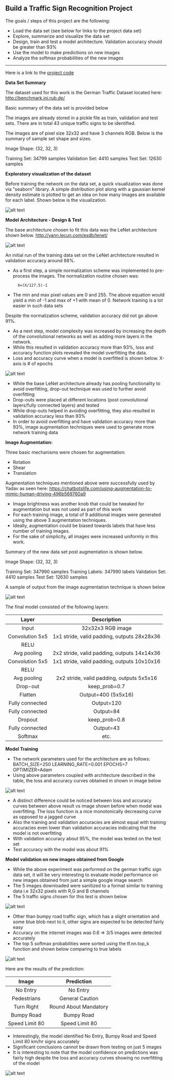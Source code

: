 Build a Traffic Sign Recognition Project
---

The goals / steps of this project are the following:
* Load the data set (see below for links to the project data set)
* Explore, summarize and visualize the data set
* Design, train and test a model architecture. Validation accuracy should be greater than 93%
* Use the model to make predictions on new images
* Analyze the softmax probabilities of the new images



[//]: # (Image References)

[image1]: ./examples/TrainDataVisualization.png "Visualization"
[image2]: ./examples/lenet.png "LeNet Architecture"
[image3]: ./examples/TrainVal_LossAccuracy.PNG "Training & Validation Loss/Accuracy"
[image4]: ./examples/Augmentation.PNG "Augmentation Output"
[image5]: ./examples/TrainVal_LossAccuracy2.png "Training & Validation Loss/Accuracy Final"
[image6]: ./examples/InternetImages.PNG "Traffic Signs from Google Image Search"
[image7]: ./examples/SoftmaxPlot.PNG "SoftmaxPlot"
[image8]: ./examples/Probabilities_Labels.PNG "Probabilities"

---

Here is a link to the [project code](https://github.com/mulshankar/TrafficSignClassifier_Sankar/blob/master/TrafficSignClassifier_Sankar.ipynb)

**Data Set Summary**

The dataset used for this work is the German Traffic Dataset located here: http://benchmark.ini.rub.de/

Basic summary of the data set is provided below

The images are already stored in a pickle file as train, validation and test sets. There are in total 43 unique traffic signs to be identified.

The images are of pixel size 32x32 and have 3 channels RGB. Below is the summary of sample set shape and sizes. 

Image Shape: (32, 32, 3)

Training Set:   34799 samples
Validation Set: 4410 samples
Test Set:       12630 samples

**Exploratory visualization of the dataset**

Before training the network on the data set, a quick visualization was done via "seaborn" library. A simple distribution plot along with a gaussian kernel density estimate is plotted to get an idea on how many images are available for each label. Shown below is the visualization. 

![alt text][image1]

**Model Architecture - Design & Test**

The base architecture chosen to fit this data was the LeNet architecture shown below. http://yann.lecun.com/exdb/lenet/

![alt text][image2]

An initial run of the training data set on the LeNet architecture resulted in validation accuracy around 88%. 

- As a first step, a simple normalization scheme was implemented to pre-process the images. The normalization routine chosen was:

		X=(X/127.5)-1

- The min and max pixel values are 0 and 255. The above equation would yield a min of -1 and max of +1 with mean of 0. Network training is a lot easier in such data sets

Despite the normalization scheme, validation accuracy did not go above 91%. 

- As a next step, model complexity was increased by increasing the depth of the convolutional networks as well as adding more layers in the network. 
- While this resulted in validation accuracy more than 93%, loss and accuracy function plots revealed the model overfitting the data.
- Loss and accuracy curve when a model is overfitted is shown below. X-axis is # of epochs

![alt text][image3]

- While the base LeNet architecture already has pooling functionality to avoid overfitting, drop-out technique was used to further avoid overfitting
- Drop-outs were placed at different locations (post convolutional layers/fully connected layers) and tested
- While drop-outs helped in avoiding overfitting, they also resulted in validation accuracy less than 93%
- In order to avoid overfitting and have validation accuracy more than 93%, image augmentation techniques were used to generate more network training data

**Image Augmentation:**

Three basic mechanisms were chosen for augmentation:

- Rotation
- Shear
- Translation 

Augmentation techniques mentioned above were successfully used by Yadav as seen here: https://chatbotslife.com/using-augmentation-to-mimic-human-driving-496b569760a9

- Image brightness was another knob that could be tweaked for augmentation but was not used as part of this work
- For each training image, a total of 9 additional images were generated using the above 3 augmentation techniques.
- Ideally, augmentation could be biased towards labels that have less number of training images.
- For the sake of simplicity, all images were increased uniformly in this work. 

Summary of the new data set post augmentation is shown below.

Image Shape: (32, 32, 3)

Training Set:   347990 samples
Training Labels:   347990 labels
Validation Set: 4410 samples
Test Set:       12630 samples

A sample of output from the image augmentation technique is shown below

![alt text][image4]


The final model consisted of the following layers:

| Layer         		|     Description	        					| 
|:---------------------:|:---------------------------------------------:| 
| Input         		| 32x32x3 RGB image   							| 
| Convolution 5x5     	| 1x1 stride, valid padding, outputs 28x28x36 	|
| RELU					|												|
| Avg pooling	      	| 2x2 stride, valid padding, outputs 14x14x36	|
| Convolution 5x5	    | 1x1 stride, valid padding, outputs 10x10x16	|
| RELU					|												|
| Avg pooling	      	| 2x2 stride, valid padding, outputs 5x5x16		|
| Drop-out		      	| keep_prob=0.7									| 
| Flatten				| Output=400 (5x5x16)							|
| Fully connected		| Output=120  									|
| Fully connected		| Output=84  									|
| Dropout				| keep_prob=0.8  								|
| Fully connected		| Output=43  									|
| Softmax				| etc.        									|

**Model Training** 

- The network parameters used for the architecture are as follows:
	BATCH_SIZE=250
	LEARNING_RATE=0.001
	EPOCHS=7
	OPTIMIZER=Adam
- Using above parameters coupled with architecture described in the table, the loss and accuracy curves obtained in shown in image below

![alt text][image5]

- A distinct difference could be noticed between loss and accuracy curves between above result vs image shown before when model was overfitting. The loss function is a nice monotonically decreasing curve as opposed to a jagged curve
- Also the training and validation accuracies are almost equal with training accuracies even lower than validation accuracies indicating that the model is not overfitting
- With validation accuracy about 95%, the model was tested on the test set
- Test accuracy with the model was about 91%

**Model validation on new images obtained from Google**

- While the above experiment was performed on the german traffic sign data set, it will be very interesting to evaluate model performance on new images obtained from just a simple google image search
- The 5 images downloaded were sanitized to a format similar to training data i.e 32x32 pixels with R,G and B channels
- The 5 traffic signs chosen for this test is shown below

![alt text][image6]

- Other than bumpy road traffic sign, which has a slight orientation and some blue blob next to it, other signs are expected to be detected fairly easy 
- Accuracy on the internet images was 0.6 => 3/5 images were detected accurately
- The top 5 softmax probabilities were sorted using the tf.nn.top_k function and shown below comparing to true labels

![alt text][image8]

Here are the results of the prediction:

| Image			        |     Prediction	        					| 
|:---------------------:|:---------------------------------------------:| 
| No Entry      		| No Entry   									| 
| Pedestrians  			| General Caution								|
| Turn Right			| Round About Mandatory							|
| Bumpy Road      		| Bumpy Road					 				|
| Speed Limit 80		| Speed Limit 80      							|


- Interestingly, the model identified No Entry, Bumpy Road and Speed Limit 80 km/hr signs accurately
- Significant conclusions cannot be drawn from testing on just 5 images
- It is interesting to note that the model confidence on predictions was fairly high despite the loss and accuracy curves showing no overfitting of the model

![alt text][image7]


